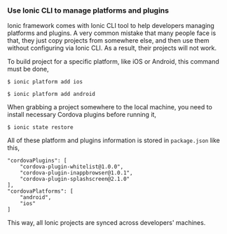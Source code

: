 ### Use Ionic CLI to manage platforms and plugins

Ionic framework comes with Ionic CLI tool to help developers managing platforms and plugins. A very common mistake that many people face is that, they just copy projects from somewhere else, and then use them without configuring via Ionic CLI. As a result, their projects will not work.

To build project for a specific platform, like iOS or Android, this command must be done,

```
$ ionic platform add ios

$ ionic platform add android
```

When grabbing a project somewhere to the local machine, you need to install necessary Cordova plugins before running it,

```
$ ionic state restore
```

All of these platform and plugins information is stored in `package.json` like this,

```
"cordovaPlugins": [
    "cordova-plugin-whitelist@1.0.0",
    "cordova-plugin-inappbrowser@1.0.1",
    "cordova-plugin-splashscreen@2.1.0"
],
"cordovaPlatforms": [
    "android",
    "ios"
]
```

This way, all Ionic projects are synced across developers' machines.